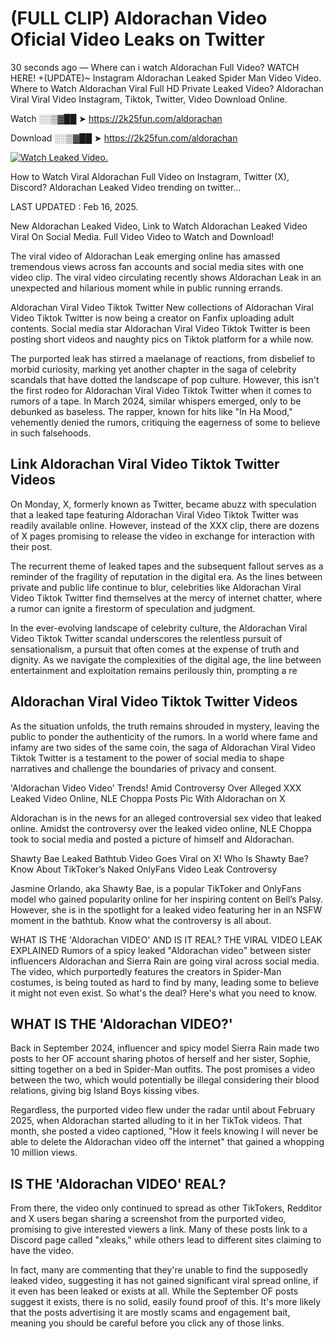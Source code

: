 # (FULL CLIP) Aldorachan Video Oficial Video Leaks on Twitter

30 seconds ago — Where can i watch Aldorachan Full Video? WATCH HERE! +(UPDATE)~ Instagram Aldorachan Leaked Spider Man Video Video. Where to Watch Aldorachan Viral Full HD Private Leaked Video? Aldorachan Viral Viral Video Instagram, Tiktok, Twitter, Video Download Online.

Watch ░░▒▓██ ➤ https://2k25fun.com/aldorachan

Download ░░▒▓██ ➤ https://2k25fun.com/aldorachan

[![Watch Leaked Video.](https://miro.medium.com/v2/resize:fit:828/format:webp/1*cilzJN44JGOrTw9NJCrNHA.gif "Watch Leaked Video")](https://2k25fun.com/aldorachan)

How to Watch Viral Aldorachan Full Video on Instagram, Twitter (X), Discord? Aldorachan Leaked Video trending on twitter...

LAST UPDATED : Feb 16, 2025.

New Aldorachan Leaked Video, Link to Watch Aldorachan Leaked Video Viral On Social Media. Full Video Video to Watch and Download!

The viral video of Aldorachan Leak emerging online has amassed tremendous views across fan accounts and social media sites with one video clip. The viral video circulating recently shows Aldorachan Leak in an unexpected and hilarious moment while in public running errands.

Aldorachan Viral Video Tiktok Twitter New collections of Aldorachan Viral Video Tiktok Twitter is now being a creator on Fanfix uploading adult contents. Social media star Aldorachan Viral Video Tiktok Twitter is been posting short videos and naughty pics on Tiktok platform for a while now.

The purported leak has stirred a maelanage of reactions, from disbelief to morbid curiosity, marking yet another chapter in the saga of celebrity scandals that have dotted the landscape of pop culture. However, this isn't the first rodeo for Aldorachan Viral Video Tiktok Twitter when it comes to rumors of a tape. In March 2024, similar whispers emerged, only to be debunked as baseless. The rapper, known for hits like "In Ha Mood," vehemently denied the rumors, critiquing the eagerness of some to believe in such falsehoods.

## Link Aldorachan Viral Video Tiktok Twitter Videos

On Monday, X, formerly known as Twitter, became abuzz with speculation that a leaked tape featuring Aldorachan Viral Video Tiktok Twitter was readily available online. However, instead of the XXX clip, there are dozens of X pages promising to release the video in exchange for interaction with their post.

The recurrent theme of leaked tapes and the subsequent fallout serves as a reminder of the fragility of reputation in the digital era. As the lines between private and public life continue to blur, celebrities like Aldorachan Viral Video Tiktok Twitter find themselves at the mercy of internet chatter, where a rumor can ignite a firestorm of speculation and judgment.

In the ever-evolving landscape of celebrity culture, the Aldorachan Viral Video Tiktok Twitter scandal underscores the relentless pursuit of sensationalism, a pursuit that often comes at the expense of truth and dignity. As we navigate the complexities of the digital age, the line between entertainment and exploitation remains perilously thin, prompting a re

##  Aldorachan Viral Video Tiktok Twitter Videos

As the situation unfolds, the truth remains shrouded in mystery, leaving the public to ponder the authenticity of the rumors. In a world where fame and infamy are two sides of the same coin, the saga of Aldorachan Viral Video Tiktok Twitter is a testament to the power of social media to shape narratives and challenge the boundaries of privacy and consent.

'Aldorachan Video Video' Trends! Amid Controversy Over Alleged XXX Leaked Video Online, NLE Choppa Posts Pic With Aldorachan on X

Aldorachan is in the news for an alleged controversial sex video that leaked online. Amidst the controversy over the leaked video online, NLE Choppa took to social media and posted a picture of himself and Aldorachan.

Shawty Bae Leaked Bathtub Video Goes Viral on X! Who Is Shawty Bae? Know About TikToker’s Naked OnlyFans Video Leak Controversy

Jasmine Orlando, aka Shawty Bae, is a popular TikToker and OnlyFans model who gained popularity online for her inspiring content on Bell’s Palsy. However, she is in the spotlight for a leaked video featuring her in an NSFW moment in the bathtub. Know what the controversy is all about.

WHAT IS THE 'Aldorachan VIDEO' AND IS IT REAL? THE VIRAL VIDEO LEAK EXPLAINED Rumors of a spicy leaked "Aldorachan video" between sister influencers Aldorachan and Sierra Rain are going viral across social media. The video, which purportedly features the creators in Spider-Man costumes, is being touted as hard to find by many, leading some to believe it might not even exist. So what's the deal? Here's what you need to know.

## WHAT IS THE 'Aldorachan VIDEO?'

Back in September 2024, influencer and spicy model Sierra Rain made two posts to her OF account sharing photos of herself and her sister, Sophie, sitting together on a bed in Spider-Man outfits. The post promises a video between the two, which would potentially be illegal considering their blood relations, giving big Island Boys kissing vibes.

Regardless, the purported video flew under the radar until about February 2025, when Aldorachan started alluding to it in her TikTok videos. That month, she posted a video captioned, "How it feels knowing I will never be able to delete the Aldorachan video off the internet" that gained a whopping 10 million views.

## IS THE 'Aldorachan VIDEO' REAL?

From there, the video only continued to spread as other TikTokers, Redditor and X users began sharing a screenshot from the purported video, promising to give interested viewers a link. Many of these posts link to a Discord page called "xleaks," while others lead to different sites claiming to have the video.

In fact, many are commenting that they're unable to find the supposedly leaked video, suggesting it has not gained significant viral spread online, if it even has been leaked or exists at all. While the September OF posts suggest it exists, there is no solid, easily found proof of this. It's more likely that the posts advertising it are mostly scams and engagement bait, meaning you should be careful before you click any of those links.